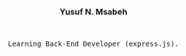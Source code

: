 <h3 align="center">
  Yusuf N. Msabeh
</h3>

<br/>
<p align="center">
  <samp>
 Learning Back-End Developer (express.js).
</samp>

</p>

